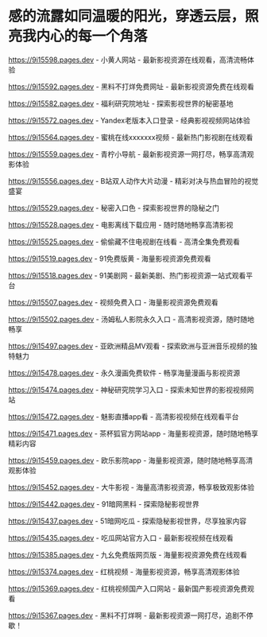 # 感的流露如同温暖的阳光，穿透云层，照亮我内心的每一个角落

https://9i15598.pages.dev - 小黄人网站 - 最新影视资源在线观看，高清流畅体验

https://9i15592.pages.dev - 黑料不打烊免费网址 - 最新影视资源免费在线观看

https://9i15582.pages.dev - 福利研究院地址 - 探索影视世界的秘密基地

https://9i15572.pages.dev - Yandex老版本入口登录 - 经典影视视频网站体验

https://9i15564.pages.dev - 蜜桃在线xxxxxxx视频 - 最新热门影视剧在线观看

https://9i15559.pages.dev - 青柠小导航 - 最新影视资源一网打尽，畅享高清观影体验

https://9i15556.pages.dev - B站双人动作大片动漫 - 精彩对决与热血冒险的视觉盛宴

https://9i15529.pages.dev - 秘密入口色 - 探索影视世界的隐秘之门

https://9i15528.pages.dev - 电影离线下载应用 - 随时随地畅享高清影视

https://9i15525.pages.dev - 偷偷藏不住电视剧在线看 - 高清全集免费观看

https://9i15519.pages.dev - 91免费版黄 - 海量影视资源免费观看

https://9i15518.pages.dev - 91美剧网 - 最新美剧、热门影视资源一站式观看平台

https://9i15507.pages.dev - 视频免费入口 - 海量影视资源免费观看

https://9i15502.pages.dev - 汤姆私人影院永久入口 - 高清影视资源，随时随地畅享

https://9i15497.pages.dev - 亚欧洲精品MV观看 - 探索欧洲与亚洲音乐视频的独特魅力

https://9i15478.pages.dev - 永久漫画免费软件 - 畅享海量漫画与影视资源

https://9i15474.pages.dev - 神秘研究院学习入口 - 探索未知世界的影视视频网站

https://9i15472.pages.dev - 魅影直播app看 - 高清影视视频在线观看平台

https://9i15471.pages.dev - 茶杯狐官方网站app - 海量影视资源，随时随地畅享精彩内容

https://9i15459.pages.dev - 欧乐影院app - 海量影视资源，随时随地畅享高清观影体验

https://9i15452.pages.dev - 大牛影视 - 海量高清影视资源，畅享极致观影体验

https://9i15442.pages.dev - 91暗网黑料 - 探索隐秘影视世界

https://9i15437.pages.dev - 51暗网吃瓜 - 探索隐秘影视世界，尽享独家内容

https://9i15435.pages.dev - 吃瓜网站官方入口 - 最新影视视频在线观看

https://9i15385.pages.dev - 九幺免费版网页版 - 海量影视资源免费在线观看

https://9i15374.pages.dev - 红桃视频 - 海量影视资源，畅享高清观影体验

https://9i15369.pages.dev - 红桃视频国产入口网站 - 最新国产影视资源免费观看

https://9i15367.pages.dev - 黑料不打烊啊 - 最新影视资源一网打尽，追剧不停歇！
